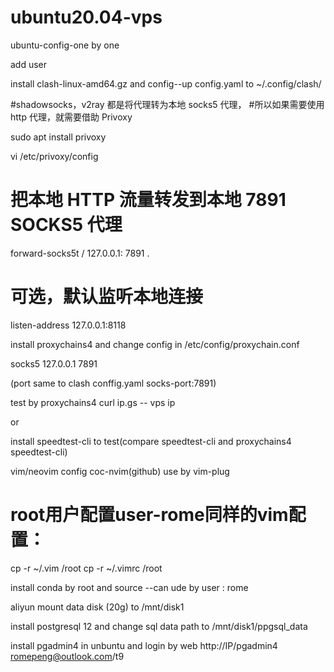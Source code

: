 # ubuntu20.04-vps
ubuntu-config-one by one

add user

install clash-linux-amd64.gz and config--up config.yaml to ~/.config/clash/



#shadowsocks，v2ray 都是将代理转为本地 socks5 代理，
#所以如果需要使用 http 代理，就需要借助 Privoxy

sudo apt install privoxy

vi /etc/privoxy/config

# 把本地 HTTP 流量转发到本地 7891 SOCKS5 代理
forward-socks5t / 127.0.0.1: 7891 .

# 可选，默认监听本地连接
listen-address 127.0.0.1:8118

install proxychains4 and change config in /etc/config/proxychain.conf

socks5 127.0.0.1 7891

(port same to clash  conffig.yaml socks-port:7891)

test by proxychains4 curl ip.gs -- vps ip

or

install speedtest-cli to test(compare speedtest-cli and proxychains4 speedtest-cli)

vim/neovim config  coc-nvim(github) use by vim-plug

# root用户配置user-rome同样的vim配置：
cp -r ~/.vim /root
cp -r ~/.vimrc /root


install conda by root and source --can ude by user : rome

aliyun mount data disk (20g) to /mnt/disk1

install postgresql 12 and change sql data path to /mnt/disk1/ppgsql_data

install pgadmin4 in unbuntu and login by web http://IP/pgadmin4 romepeng@outlook.com/t9









